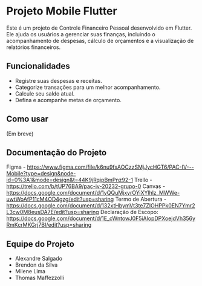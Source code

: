 # Projeto Mobile Flutter

Este é um projeto de Controle Financeiro Pessoal desenvolvido em Flutter. Ele ajuda os usuários a gerenciar suas finanças, incluindo o acompanhamento de despesas, cálculo de orçamentos e a visualização de relatórios financeiros.

## Funcionalidades

- Registre suas despesas e receitas.
- Categorize transações para um melhor acompanhamento.
- Calcule seu saldo atual.
- Defina e acompanhe metas de orçamento.

## Como usar

(Em breve)

## Documentação do Projeto

Figma - https://www.figma.com/file/k6nu9fsAOCzzSMjJycHGT6/PAC-IV---Mobile?type=design&node-id=0%3A1&mode=design&t=44K9jRqipBmPnz92-1
Trello - https://trello.com/b/tUP76BA9/pac-iv-20232-grupo-0
Canvas - https://docs.google.com/document/d/1yQQuMjxyrOYiXYlhlz_MWWe-uwtWoAfP11cM4OD4gzg/edit?usp=sharing
Termo de Abertura - https://docs.google.com/document/d/132xtHbymVt3te7ZIOHPPk0EN7Ymr2L3cw0M8eusDA7E/edit?usp=sharing
Declaração de Escopo: https://docs.google.com/document/d/1E_cWntowJ0F5iAlopDPXoejdVh356yRmKcrMKGrj7BI/edit?usp=sharing

## Equipe do Projeto

- Alexandre Salgado
- Brendon da Silva
- Milene Lima
- Thomas Maffezzolli
